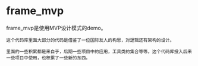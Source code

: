 # frame_mvp
frame_mvp是使用MVP设计模式的demo。



    这个代码库里面大部分的代码是借鉴了一位国际友人的构思，对逻辑还有架构的设计。

    里面的一些积累都是来自于，后期一些项目中的应用，工具类的集合等等。这个代码库投入后来一些项目中使用，也积累了一些新的东西。